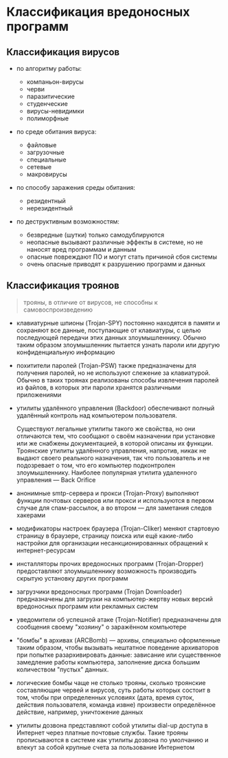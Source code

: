 # Классификация вредоносных программ

## Классификация вирусов

- по алгоритму работы:
  - компаньон-вирусы
  - черви
  - паразитические
  - студенческие
  - вирусы-невидимки
  - полиморфные

- по среде обитания вируса:
  - файловые
  - загрузочные
  - специальные
  - сетевые
  - макровирусы

- по способу заражения среды обитания:
  - резидентный
  - нерезидентный

- по деструктивным возможностям:
  - безвредные (шутки) только самодублируются
  - неопасные вызывают различные эффекты в системе, но не наносят вред программам и данным
  - опасные повреждают ПО и могут стать причиной сбоя системы
  - очень опасные приводят к разрушению программ и данных

## Классификация троянов

> трояны, в отличие от вирусов, не способны к самовоспроизведению

- клавиатурные шпионы (Trojan-SPY) постоянно находятся в памяти и сохраняют все данные, поступающие от клавиатуры, с целью последующей передачи этих данных злоумышленнику.
Обычно таким образом злоумышленник пытается узнать пароли или другую конфиденциальную информацию

- похитители паролей (Trojan-PSW) также предназначены для получения паролей, но не используют слежение за клавиатурой.
Обычно в таких троянах реализованы способы извлечения паролей из файлов, в которых эти пароли хранятся различными приложениями

- утилиты удалённого управления (Backdoor) обеспечивают полный удалённый контроль над компьютером пользователя.

    Существуют легальные утилиты такого же свойства, но они отличаются тем, что сообщают о своём назначении при установке или же снабжены документацией, в которой описаны их функции. 
    Троянские утилиты удалённого управления, напротив, никак не выдают своего реального назначения, так что пользователь и не подозревает о том, что его компьютер подконтролен злоумышленнику.
    Наиболее популярная утилита удаленного управления — Back Orifice

- анонимные smtp-сервера и прокси (Trojan-Proxy) выполняют функции почтовых серверов или прокси и используются в первом случае для спам-рассылок, а во втором — для заметания следов хакерами

- модификаторы настроек браузера (Trojan-Cliker) меняют стартовую страницу в браузере, страницу поиска или ещё какие-либо
настройки для организации несанкционированных обращений к интернет-ресурсам

- инсталляторы прочих вредоносных программ (Trojan-Dropper) предоставляют злоумышленнику возможность производить скрытую установку других программ

- загрузчики вредоносных программ (Trojan Downloader) предназначены для загрузки на компьютер-жертву новых версий вредоносных программ или рекламных систем

- уведомители об успешной атаке (Trojan-Notifier) предназначены для сообщения своему "хозяину" о заражённом компьютере

- "бомбы" в архивах (ARCBomb) — архивы, специально оформленные таким образом, чтобы вызывать нештатное поведение архиваторов при попытке разархивировать данные: зависание или существенное замедление работы компьютера, заполнение диска большим количеством "пустых" данных.

- логические бомбы чаще не столько трояны, сколько троянские
составляющие червей и вирусов, суть работы которых состоит в том, чтобы
при определенных условиях (дата, время суток, действия пользователя,
команда извне) произвести определённое действие, например, уничтожение
данных

- утилиты дозвона представляют собой утилиты dial-up доступа в Интернет через платные почтовые службы. 
Такие трояны прописываются в системе как утилиты дозвона по умолчанию и влекут за собой крупные счета за пользование Интернетом
